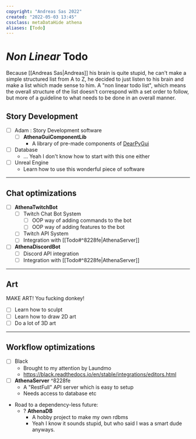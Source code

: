 ```yaml
---
copyright: "Andreas Sas 2022"
created: "2022-05-03 13:45"
cssclass: metaDataHide athena
aliases: [Todo]
---
```


# *Non Linear* Todo
Because [[Andreas Sas|Andreas]] his brain is quite stupid, he can't make a simple structured list from A to Z, he decided to just listen to his brain and make a list which made sense to him. A "non linear todo list", which means the overall structure of the list doesn't correspond with a set order to follow, but more of a guideline to what needs to be done in an overall manner.

## Story Development
- [ ] Adam : Story Development software
    - [ ] **AthenaGuiComponentLib**
        - A library of pre-made components of [DearPyGui](https://github.com/hoffstadt/DearPyGui)
- [ ] Database
    - ... Yeah I don't know how to start with this one either
- [ ] Unreal Engine
    - Learn how to use this wonderful piece of software

---
## Chat optimizations
- [ ] **AthenaTwitchBot**
    - [ ] Twitch Chat Bot System
        -  [ ] OOP way of adding commands to the bot
        -  [ ] OOP way of adding features to the bot
    - [ ] Twitch API System
    - [ ] Integration with [[Todo#^8228fe|AthenaServer]]
- [ ] **AthenaDiscordBot**
    - [ ] Discord API integration
    - [ ] Integration with [[Todo#^8228fe|AthenaServer]]

---
## Art
MAKE ART! You fucking donkey!
- [ ] Learn how to sculpt
- [ ] Learn how to draw 2D art
- [ ] Do a lot of 3D art

---
## Workflow optimizations
- [ ] Black
    - Brought to my attention by Laundmo
    -  https://black.readthedocs.io/en/stable/integrations/editors.html
-  [ ] **AthenaServer** ^8228fe
    -  A "RestFull" API server which is easy to setup
    -  Needs access to database etc
-  Road to a dependency-less future:
    -  ? **AthenaDB**
        -  A hobby project to make my own rdbms
        -  Yeah I know it sounds stupid, but who said I was a smart dude anyways.